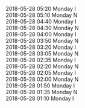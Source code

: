 2018-05-28 05:20 Monday  I  
2018-05-28 05:10 Monday  N  
2018-05-28 04:40 Monday  I  
2018-05-28 04:30 Monday  N  
2018-05-28 04:00 Monday  I  
2018-05-28 03:50 Monday  N  
2018-05-28 03:20 Monday  I  
2018-05-28 03:05 Monday  N  
2018-05-28 02:35 Monday  I  
2018-05-28 02:20 Monday  N  
2018-05-28 02:05 Monday  I  
2018-05-28 02:00 Monday  N  
2018-05-28 01:50 Monday  I  
2018-05-28 01:35 Monday  N  
2018-05-28 01:10 Monday  I  
